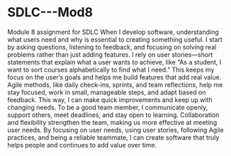 # SDLC---Mod8
Module 8 assignment for SDLC 
When I develop software, understanding what users need and why is essential to creating something useful. I start by asking questions, listening to feedback, and focusing on solving real problems rather than just adding features. I rely on user stories—short statements that explain what a user wants to achieve, like “As a student, I want to sort courses alphabetically to find what I need.” This keeps my focus on the user’s goals and helps me build features that add real value. Agile methods, like daily check-ins, sprints, and team reflections, help me stay focused, work in small, manageable steps, and adapt based on feedback. This way, I can make quick improvements and keep up with changing needs. To be a good team member, I communicate openly, support others, meet deadlines, and stay open to learning. Collaboration and flexibility strengthen the team, making us more effective at meeting user needs. By focusing on user needs, using user stories, following Agile practices, and being a reliable teammate, I can create software that truly helps people and continues to add value over time.
